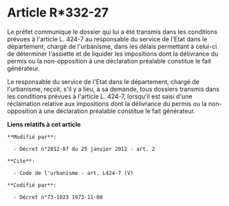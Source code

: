 # Article R*332-27

Le préfet communique le dossier qui lui a été transmis dans les conditions prévues à l'article L. 424-7 au responsable du
service de l'Etat dans le département, chargé de l'urbanisme, dans les délais permettant à celui-ci de déterminer l'assiette
et de liquider les impositions dont la délivrance du permis ou la non-opposition à une déclaration préalable constitue le
fait générateur. 

Le responsable du service de l'Etat dans le département, chargé de l'urbanisme, reçoit, s'il y a lieu, à sa demande, tous
dossiers transmis dans les conditions prévues à l'article L. 424-7, lorsqu'il est saisi d'une réclamation relative aux
impositions dont la délivrance du permis ou la non-opposition à une déclaration préalable constitue le fait générateur.

**Liens relatifs à cet article**

	**Modifié par**:

	  - Décret n°2012-87 du 25 janvier 2012 - art. 2

	**Cite**:

	  - Code de l'urbanisme - art. L424-7 (V)

	**Codifié par**:

	  - Décret n°73-1023 1973-11-08
